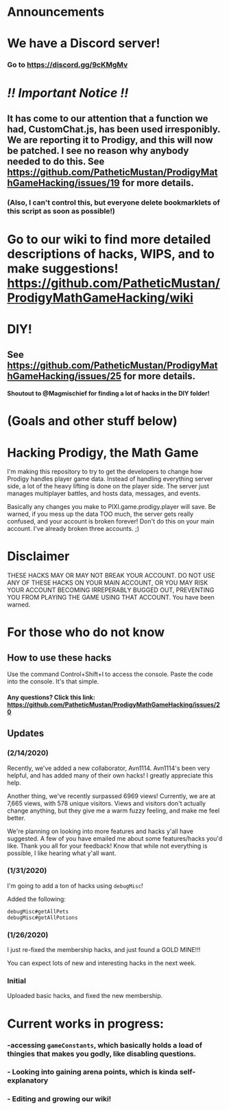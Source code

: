# Announcements

# We have a Discord server! 
### Go to https://discord.gg/9cKMgMv


#                                                 _*!! Important Notice !!*_
## It has come to our attention that a function we had, CustomChat.js, has been used irresponibly. We are reporting it to Prodigy, and this will now be patched. I see no reason why anybody needed to do this. See https://github.com/PatheticMustan/ProdigyMathGameHacking/issues/19 for more details.
### (Also, I can't control this, but everyone delete bookmarklets of this script as soon as possible!)



# Go to our wiki to find more detailed descriptions of hacks, WIPS, and to make suggestions! https://github.com/PatheticMustan/ProdigyMathGameHacking/wiki



# DIY!
## See https://github.com/PatheticMustan/ProdigyMathGameHacking/issues/25 for more details.



#### Shoutout to @Magmischief for finding a lot of hacks in the DIY folder!


# (Goals and other stuff below)



# Hacking Prodigy, the Math Game

I'm making this repository to try to get the developers to change how Prodigy handles player game data. Instead of handling everything server side, a lot of the heavy lifting is done on the player side. The server just manages multiplayer battles, and hosts data, messages, and events.

Basically any changes you make to PIXI.game.prodigy.player will save. Be warned, if you mess up the data TOO much, the server gets really confused, and your account is broken forever! Don't do this on your main account. I've already broken three accounts. ;)

# Disclaimer
THESE HACKS MAY OR MAY NOT BREAK YOUR ACCOUNT. DO NOT USE ANY OF THESE HACKS ON YOUR MAIN ACCOUNT, OR YOU MAY RISK YOUR ACCOUNT BECOMING IRREPERABLY BUGGED OUT, PREVENTING YOU FROM PLAYING THE GAME USING THAT ACCOUNT.
You have been warned.

# For those who do not know
## How to use these hacks
Use the command Control+Shift+I to access the console. Paste the code into the console. It's that simple.
#### Any questions? Click this link: https://github.com/PatheticMustan/ProdigyMathGameHacking/issues/20


## Updates
### (2/14/2020)
Recently, we've added a new collaborator, Avn1114. Avn1114's been very helpful, and has added many of their own hacks!
I greatly appreciate this help.

Another thing, we've recently surpassed 6969 views! Currently, we are at 7,665 views, with 578 unique visitors.
Views and visitors don't actually change anything, but they give me a warm fuzzy feeling, and make me feel better.

We're planning on looking into more features and hacks y'all have suggested. A few of you have emailed me about some features/hacks you'd like. Thank you all for your feedback! Know that while not everything is possible, I like hearing what y'all want.

### (1/31/2020)
I'm going to add a ton of hacks using `debugMisc`!

Added the following:

```
debugMisc#getAllPets
debugMisc#getAllPotions
```

### (1/26/2020)
I just re-fixed the membership hacks, and just found a GOLD MINE!!!

You can expect lots of new and interesting hacks in the next week.

### Initial
Uploaded basic hacks, and fixed the new membership.


# Current works in progress:
### -accessing `gameConstants`, which basically holds a load of thingies that makes you godly, like disabling questions.
### - Looking into gaining arena points, which is kinda self-explanatory
### - Editing and growing our wiki!
